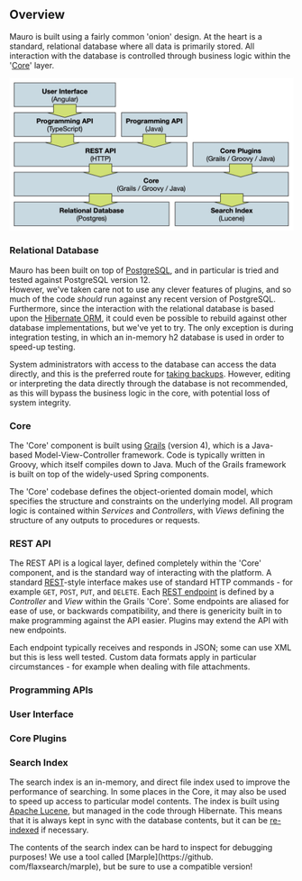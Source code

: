 ## Overview

Mauro is built using a fairly common 'onion' design. At the heart is a standard, relational database where all data is primarily stored. All
interaction with the database is controlled through business logic within the '[Core](#core)' layer.

![System Architecture](../images/architecture1.jpg)

### Relational Database

Mauro has been built on top of [PostgreSQL](https://www.postgresql.org), and in particular is tried and tested against PostgreSQL version 12.  
However, we've taken care not to use any clever features of plugins, and so much of the code _should_ run against any recent version of PostgreSQL.
Furthermore, since the interaction with the relational database is based upon the [Hibernate ORM](https://hibernate.org), it could even be possible to
rebuild against other database implementations, but we've yet to try. The only exception is during integration testing, in which an in-memory h2
database is used in order to speed-up testing.

System administrators with access to the database can access the data directly, and this is the preferred route for
[taking backups](/installing/administration). However, editing or interpreting the data directly through the database is not recommended, as this will
bypass the business logic in the core, with potential loss of system integrity.

### Core

The 'Core' component is built using [Grails](https://grails.org) (version 4), which is a Java-based Model-View-Controller framework. Code is typically
written in Groovy, which itself compiles down to Java. Much of the Grails framework is built on top of the widely-used Spring components.

The 'Core' codebase defines the object-oriented domain model, which specifies the structure and constraints on the underlying model. All program logic
is contained within _Services_ and _Controllers_, with _Views_ defining the structure of any outputs to procedures or requests.

### REST API

The REST API is a logical layer, defined completely within the 'Core' component, and is the standard way of interacting with the platform. A
standard [REST](https://en.wikipedia.org/wiki/Representational_state_transfer)-style interface makes use of standard HTTP commands - for example
`GET`, `POST`, `PUT`, and `DELETE`.  Each [REST endpoint](/rest-api/introduction) is defined by a _Controller_ and _View_ within the Grails 'Core'.
Some endpoints are aliased for ease of use, or backwards compatibility, and there is genericity built in to make programming against the API easier.
Plugins may extend the API with new endpoints.

Each endpoint typically receives and responds in JSON; some can use XML but this is less well tested.  Custom data formats apply in particular 
circumstances - for example when dealing with file attachments.

### Programming APIs

### User Interface

### Core Plugins

### Search Index

The search index is an in-memory, and direct file index used to improve the performance of searching. In some places in the Core, it may also be used
to speed up access to particular model contents. The index is built using [Apache Lucene](https://lucene.apache.org), but managed in the code through
Hibernate. This means that it is always kept in sync with the database contents, but it can be [re-indexed]() if necessary.

The contents of the search index can be hard to inspect for debugging purposes!  We use a tool called [Marple](https://github. com/flaxsearch/marple),
but be sure to use a compatible version!
